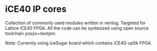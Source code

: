 # iCE40 IP cores

Collection of commonly used modules written in verilog. Targeted for Lattice iCE40 FPGA.
All the code can be syntesized using open source toolchain yosys+nextpnr.

Note: Currently using iceSugar board which contains iCE40-up5k FPGA.
